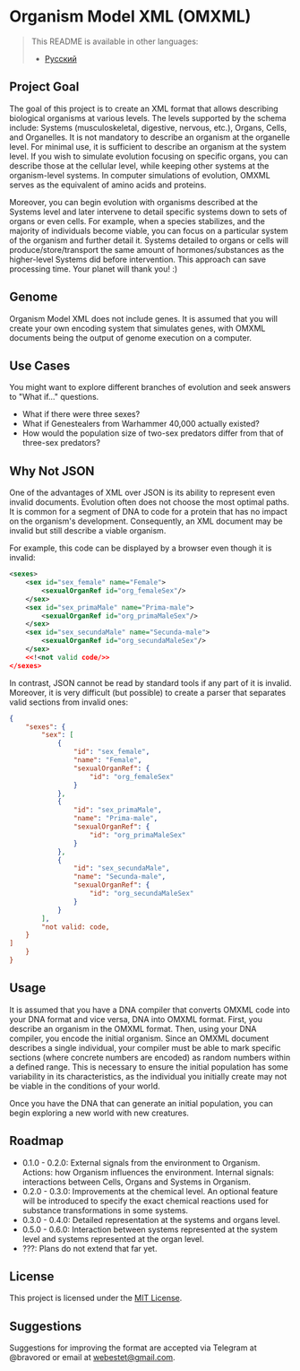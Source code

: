 # Organism Model XML (OMXML)

> This README is available in other languages:
> - [Русский](README.ru.md)

## Project Goal

The goal of this project is to create an XML format that allows describing biological organisms at various levels. The levels supported by the schema include: Systems (musculoskeletal, digestive, nervous, etc.), Organs, Cells, and Organelles. It is not mandatory to describe an organism at the organelle level. For minimal use, it is sufficient to describe an organism at the system level. If you wish to simulate evolution focusing on specific organs, you can describe those at the cellular level, while keeping other systems at the organism-level systems. In computer simulations of evolution, OMXML serves as the equivalent of amino acids and proteins.

Moreover, you can begin evolution with organisms described at the Systems level and later intervene to detail specific systems down to sets of organs or even cells. For example, when a species stabilizes, and the majority of individuals become viable, you can focus on a particular system of the organism and further detail it. Systems detailed to organs or cells will produce/store/transport the same amount of hormones/substances as the higher-level Systems did before intervention. This approach can save processing time. Your planet will thank you! :)

## Genome

Organism Model XML does not include genes. It is assumed that you will create your own encoding system that simulates genes, with OMXML documents being the output of genome execution on a computer.

## Use Cases

You might want to explore different branches of evolution and seek answers to "What if..." questions.

- What if there were three sexes?
- What if Genestealers from Warhammer 40,000 actually existed?
- How would the population size of two-sex predators differ from that of three-sex predators?

## Why Not JSON

One of the advantages of XML over JSON is its ability to represent even invalid documents. Evolution often does not choose the most optimal paths. It is common for a segment of DNA to code for a protein that has no impact on the organism's development. Consequently, an XML document may be invalid but still describe a viable organism.

For example, this code can be displayed by a browser even though it is invalid:

```xml
<sexes>
    <sex id="sex_female" name="Female">
        <sexualOrganRef id="org_femaleSex"/>
    </sex>
    <sex id="sex_primaMale" name="Prima-male">
        <sexualOrganRef id="org_primaMaleSex"/>
    </sex>
    <sex id="sex_secundaMale" name="Secunda-male">
        <sexualOrganRef id="org_secundaMaleSex"/>
    </sex>
    <<!<not valid code/>>
</sexes>
```

In contrast, JSON cannot be read by standard tools if any part of it is invalid. Moreover, it is very difficult (but possible) to create a parser that separates valid sections from invalid ones:

```json
{
    "sexes": {
        "sex": [
            {
                "id": "sex_female",
                "name": "Female",
                "sexualOrganRef": {
                    "id": "org_femaleSex"
                }
            },
            {
                "id": "sex_primaMale",
                "name": "Prima-male",
                "sexualOrganRef": {
                    "id": "org_primaMaleSex"
                }
            },
            {
                "id": "sex_secundaMale",
                "name": "Secunda-male",
                "sexualOrganRef": {
                    "id": "org_secundaMaleSex"
                }
            }
        ],
        "not valid: code,
    }
]
    }
}
```

## Usage

It is assumed that you have a DNA compiler that converts OMXML code into your DNA format and vice versa, DNA into OMXML format. First, you describe an organism in the OMXML format. Then, using your DNA compiler, you encode the initial organism. Since an OMXML document describes a single individual, your compiler must be able to mark specific sections (where concrete numbers are encoded) as random numbers within a defined range. This is necessary to ensure the initial population has some variability in its characteristics, as the individual you initially create may not be viable in the conditions of your world.

Once you have the DNA that can generate an initial population, you can begin exploring a new world with new creatures.

## Roadmap

- 0.1.0 - 0.2.0: External signals from the environment to Organism. Actions: how Organism influences the environment. Internal signals: interactions between Cells, Organs and Systems in Organism.
- 0.2.0 - 0.3.0: Improvements at the chemical level. An optional feature will be introduced to specify the exact chemical reactions used for substance transformations in some systems.
- 0.3.0 - 0.4.0: Detailed representation at the systems and organs level.
- 0.5.0 - 0.6.0: Interaction between systems represented at the system level and systems represented at the organ level.
- ???: Plans do not extend that far yet.

## License

This project is licensed under the [MIT License](https://opensource.org/licenses/MIT).

## Suggestions

Suggestions for improving the format are accepted via Telegram at @bravored or email at webestet@gmail.com.
